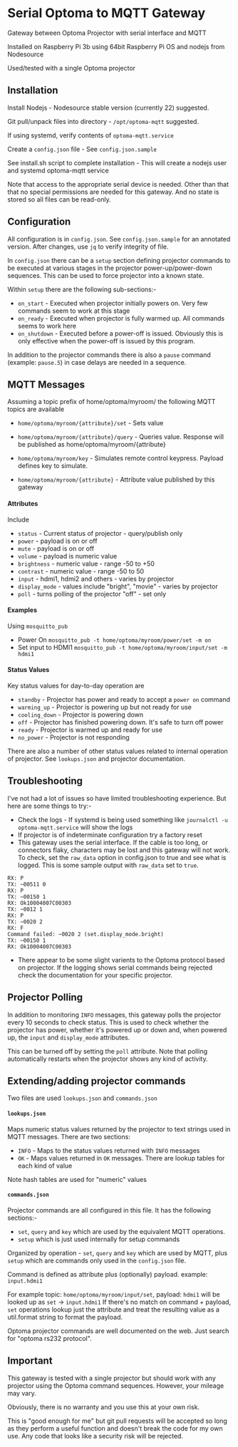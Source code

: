 # Serial Optoma to MQTT Gateway

Gateway between Optoma Projector with serial interface and MQTT

Installed on Raspberry Pi 3b using 64bit Raspberry Pi OS and nodejs from Nodesource

Used/tested with a single Optoma projector

## Installation

Install Nodejs - Nodesource stable version (currently 22) suggested.

Git pull/unpack files into directory - `/opt/optoma-mqtt` suggested.

If using systemd, verify contents of `optoma-mqtt.service`

Create a `config.json` file - See `config.json.sample`

See install.sh script to complete installation - This will create a nodejs user and systemd optoma-mqtt service

Note that access to the appropriate serial device is needed. Other than that that no special
permissions are needed for this gateway. And no state is stored so all files can be read-only.

## Configuration

All configuration is in `config.json`. See `config.json.sample` for an annotated version. After changes,
use `jq` to verify integrity of file.

In `config.json` there can be a `setup` section defining projector commands to be executed at various stages in the
projector power-up/power-down sequences. This can be used to force projector into a known state.

Within `setup` there are the following sub-sections:-

- `on_start` - Executed when projector initially powers on. Very few commands seem to work at this stage
- `on_ready` - Executed when projector is fully warmed up. All commands seems to work here
- `on_shutdown` - Executed before a power-off is issued. Obviously this is only effective when the power-off
    is issued by this program.

In addition to the projector commands there is also a `pause` command (example: `pause.5`) in case delays are needed in a sequence.

## MQTT Messages

Assuming a topic prefix of home/optoma/myroom/ the following MQTT topics are available

- `home/optoma/myroom/{attribute}/set` - Sets value
- `home/optoma/myroom/{attribute}/query` - Queries value. Response will be published as home/optoma/myroom/{attribute}
- `home/optoma/myroom/key` - Simulates remote control keypress. Payload defines key to simulate.

- `home/optoma/myroom/{attribute}` - Attribute value published by this gateway

#### Attributes

Include
- `status` - Current status of projector - query/publish only
- `power` - payload is on or off
- `mute` - payload is on or off
- `volume` - payload is numeric value
- `brightness` - numeric value - range -50 to +50
- `contrast` - numeric value - range -50 to 50
- `input` - hdmi1, hdmi2 and others - varies by projector
- `display_mode` - values include "bright", "movie" - varies by projector
- `poll` - turns polling of the projector "off" - set only

#### Examples
Using `mosquitto_pub`

- Power On
```mosquitto_pub -t home/optoma/myroom/power/set -m on```
- Set input to HDMI1 
```mosquitto_pub -t home/optoma/myroom/input/set -m hdmi1```

#### Status Values

Key status values for day-to-day operation are
- `standby` - Projector has power and ready to accept a `power on` command
- `warming_up` - Projector is powering up but not ready for use
- `cooling_down` - Projector is powering down
- `off` - Projector has finished powering down. It's safe to turn off power
- `ready` - Projector is warmed up and ready for use
- `no_power` - Projector is not responding

There are also a number of other status values related to internal operation of projector. See `lookups.json` and projector documentation.

## Troubleshooting

I've not had a lot of issues so have limited troubleshooting experience. But here are some things to try:-
- Check the logs - If systemd is being used something like ```journalctl -u optoma-mqtt.service``` will show the logs
- If projector is of indeterminate configuration try a factory reset
- This gateway uses the serial interface. If the cable is too long, or connectors flaky, characters may be lost and this gateway will not
  work. To check, set the `raw_data` option in config.json to true and see what is logged. This is some sample output with `raw_data` set to `true`.
```TX: ~0011 0
RX: P
TX: ~00511 0
RX: P
TX: ~00150 1
RX: Ok10004007C00303
TX: ~0012 1
RX: P
TX: ~0020 2
RX: F
Command failed: ~0020 2 (set.display_mode.bright)
TX: ~00150 1
RX: Ok10004007C00303
```
- There appear to be some slight varients to the Optoma protocol based on projector. If the logging shows serial commands being rejected check the documentation for your specific projector.
  
## Projector Polling

In addition to monitoring `INFO` messages, this gateway polls the projector every 10 seconds to check status. This is used to check whether
the projector has power, whether it's powered up or down and, when powered up, the `input` and `display_mode` attributes.

This can be turned off by setting the `poll` attribute. Note that polling automatically restarts when the projector shows any kind of activity.

## Extending/adding projector commands

Two files are used `lookups.json` and `commands.json`

#### `lookups.json`
Maps numeric status values returned by the projector to text strings used in
MQTT messages. There are two sections:
- `INFO` - Maps to the status values returned with `INFO` messages
- `OK` - Maps values returned in `OK` messages. There are lookup tables for each kind of value

Note hash tables are used for "numeric" values

#### `commands.json`
Projector commands are all configured in this file. It has the following sections:-
- `set`, `query` and `key` which are used by the equivalent MQTT operations.
- `setup` which is just used internally for setup commands

Organized by operation - `set`, `query` and `key` which are used by MQTT, plus `setup` which are commands only used in the `config.json` file.

Command is defined as attribute plus (optionally) payload. example: `input.hdmi1`

For example
topic: `home/optoma/myroom/input/set`, payload: `hdmi1` will be looked up as `set` -> `input.hdmi1`
If there's no match on command + payload, `set` operations lookup just the attribute and treat the
resulting value as a util.format string to format the payload.

Optoma projector commands are well documented on the web. Just search for "optoma rs232 protocol".

## Important

This gateway is tested with a single projector but should work with any projector using the Optoma command sequences.
However, your mileage may vary.

Obviously, there is no warranty and you use this at your own risk.

This is "good enough for me" but git pull requests will be accepted so long as they perform a useful function and doesn't break the code for my own use.
Any code that looks like a security risk will be rejected.

